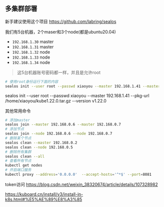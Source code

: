 ## 多集群部署
新手建议使用这个项目 https://github.com/labring/sealos

我们有5台机器，2个maser和3个node(都是ubuntu20.04)
- `192.168.1.30` master
- `192.168.1.31` master
- `192.168.1.32` node
- `192.168.1.33` node
- `192.168.1.34` node

> 这5台机器账号密码都一样，并且是允许root

```bash
# 使用root身份运行下面的内容
sealos init --user root --passwd xiaoyou --master 192.168.1.41 --master 192.168.1.42 --node 192.168.1.43 --node 192.168.1.44 --node 192.168.1.45 --pkg-url /home/xiaoyou/kube1.22.0.tar.gz --version v1.22.0
```

sealos init --user root --passwd xiaoyou --master 192.168.1.41 --pkg-url /home/xiaoyou/kube1.22.0.tar.gz --version v1.22.0

其他常用命令

```bash
# 添加master
sealos join --master 192.168.0.6 --master 192.168.0.7
# 添加节点
sealos join --node 192.168.0.6 --node 192.168.0.7
# 删除某个节点
sealos clean --master 192.168.0.2
sealos clean --node 192.168.0.5
# 删除所有集群
sealos clean --all
# 查看所有节点
kubectl get nodes
# 开启端口服务
kubectl proxy --address='0.0.0.0'  --accept-hosts='^*$' --port=8081
```

token访问
https://blog.csdn.net/weixin_38320674/article/details/107328982

https://kuboard.cn/install/v3/install-in-k8s.html#%E5%AE%89%E8%A3%85